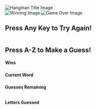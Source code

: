 <!doctype html>
<html lang="en">

<head>
    <meta charset="UTF-8">
    <meta name="viewport" content="width=device-width, user-scalable=no, initial-scale=1.0, maximum-scale=1.0, minimum-scale=1.0">
    <meta http-equiv="X-UA-Compatible" content="ie=edge">
    <title>Hangman!</title>
    <link rel="shortcut icon" href="favicon.ico" type="image/x-icon" />
    <link rel="stylesheet" href="https://maxcdn.bootstrapcdn.com/bootstrap/4.0.0-alpha.6/css/bootstrap.min.css" integrity="sha384-rwoIResjU2yc3z8GV/NPeZWAv56rSmLldC3R/AZzGRnGxQQKnKkoFVhFQhNUwEyJ"
        crossorigin="anonymous">
    <link rel="stylesheet" href="assets/css/style.css" />
    <script src="assets/js/game.js" type="text/javascript"></script>
</head>

<body>
    <div class="container">
        <img id="title-image" src="assets/images/hangman-title.png" alt="Hangman Title Image" />
        <div class="row">
            <div class="col-md-6 gameplay-column">
                <img id="youwin-image" src="assets/images/you-win.png" alt="Winning Image" />
                <img id="gameover-image" src="assets/images/gameover.png" alt="Game Over Image" />
                <h2 id="pressKeyTryAgain">Press Any Key to Try Again!</h2>
                <img id="hangmanImage" src="" alt="" />
            </div>
            <div class="col-md-6 gameplay-column">
                <h2>Press A-Z to Make a Guess!</h2>
                <h4>Wins</h4>
                <h5 id="totalWins"></h5>
                <h4>Current Word</h4>
                <h3 id="currentWord"></h3>
                <h4>Guesses Remaining</h4>
                <h6 id="remainingGuesses"></h6>
                <h4>Letters Guessed</h4>
                <h3 id="guessedLetters"></h3>
            </div>
        </div>
    </div>
    <script>
        resetGame();
        updateDisplay();
    </script>
    <script src="https://ajax.googleapis.com/ajax/libs/jquery/3.1.1/jquery.min.js"></script>
    <script src="https://cdnjs.cloudflare.com/ajax/libs/tether/1.4.0/js/tether.min.js"></script>
    <script src="https://maxcdn.bootstrapcdn.com/bootstrap/4.0.0-alpha.6/js/bootstrap.min.js" integrity="sha384-vBWWzlZJ8ea9aCX4pEW3rVHjgjt7zpkNpZk+02D9phzyeVkE+jo0ieGizqPLForn"
        crossorigin="anonymous"></script>
</body>

</html>